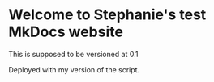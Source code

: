 # Welcome to Stephanie's test MkDocs website

This is supposed to be versioned at 0.1

Deployed with my version of the script.

